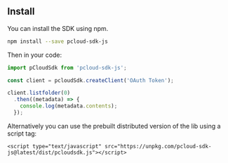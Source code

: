 ## Install

You can install the SDK using npm.

``` bash
npm install --save pcloud-sdk-js
```

Then in your code:

```js
import pCloudSdk from 'pcloud-sdk-js';

const client = pcloudSdk.createClient('OAuth Token');

client.listfolder(0)
  .then((metadata) => {
    console.log(metadata.contents);
  });
```

Alternatively you can use the prebuilt distributed version of the lib using a script tag:

```
<script type="text/javascript" src="https://unpkg.com/pcloud-sdk-js@latest/dist/pcloudsdk.js"></script>
```
